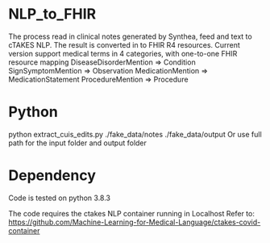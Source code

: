 # NLP_to_FHIR
The process read in clinical notes generated by Synthea, feed and text to cTAKES NLP. The result is converted in to FHIR R4 resources.
Current version support medical terms in 4 categories, with one-to-one FHIR resource mapping 
  DiseaseDisorderMention => Condition
  SignSymptomMention => Observation
  MedicationMention => MedicationStatement
  ProcedureMention => Procedure

# Python
python extract_cuis_edits.py ./fake_data/notes ./fake_data/output
Or use full path for the input folder and output folder 

# Dependency
Code is tested on python 3.8.3

The code requires the ctakes NLP container running in Localhost 
Refer to: https://github.com/Machine-Learning-for-Medical-Language/ctakes-covid-container
